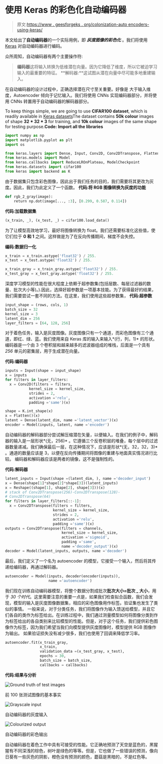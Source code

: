 # 使用 Keras 的彩色化自动编码器

> 原文:[https://www . geesforgeks . org/colonization-auto encoders-using-keras/](https://www.geeksforgeeks.org/colorization-autoencoders-using-keras/)

本文给出了**自动编码器**的一个实际用例，即 ***灰度图像的彩色化*** 。我们将使用 [Keras](https://keras.io/) 对自动编码器进行编码。

众所周知，自动编码器有两个主要操作符:

> **编码器**这将输入转换为低维潜在向量。因为它降低了维度，所以它被迫学习输入的最重要的特征。
> **解码器:**这试图从潜在向量中尽可能多地重建输入。

在自动编码器的设计过程中，正确选择潜在尺寸至关重要。好像是
大于输入维度，Autoencoder 倾向于记忆输入。我们将使用 CNNs 实现编码器部分，并将使用 CNNs 转置用于自动编码器的解码器部分。

To keep things simple, we are going to use **CIFAR100 dataset**, which is readily available in [Keras datasets](https://keras.io/datasets/)The dataset contains **50k colour** images of shape **32 * 32 * 3** for training, and **10k colour** images of the same shape for testing purpose.**Code: Import all the libraries**

```py
import numpy as np
import matplotlib.pyplot as plt
import os

from keras.layers import Dense, Input, Conv2D, Conv2DTranspose, Flatten, Reshape
from keras.models import Model
from keras.callbacks import ReduceLROnPlateau, ModelCheckpoint
from keras.datasets import cifar100
from keras import backend as K
```

由于数据集只包含彩色图像，因此出于我们任务的目的，我们需要将其更改为灰度。因此，我们为此定义了一个函数。
**代码:将 RGB 图像转换为灰度的功能**

```py
def rgb_2_gray(image):
    return np.dot(image[..., :3], [0.299, 0.587, 0.114])
```

**代码:加载数据集**

```py
(x_train, _), (x_test, _) = cifar100.load_data()
```

为了让模型高效地学习，最好将图像转换为 float。我们还需要标准化这些值，使它们位于 **0 和 1** 之间。这样做是为了在反向传播期间，梯度不会失控。

**编码:数据归一化**

```py
x_train = x_train.astype('float32') / 255.
x_test = x_test.astype('float32') / 255.

x_train_gray = x_train_gray.astype('float32') / 255.
x_test_gray = x_test_gray.astype('float32') / 255.
```

深度学习模型的性能在很大程度上依赖于超参数集(包括层数、每层过滤器的数量、批次大小等)。).因此，选择好超参数是一项基本技能。为了获得最好的结果，我们需要尝试一套不同的方法。在这里，我们使用这些超参数集，
**代码:超参数**

```py
input_shape = (rows, cols, 1)
batch_size = 32
kernel_size = 3
latent_dim = 256
layer_filters = [64, 128, 256]
```

对于着色任务，输入是灰度图像。灰度图像只有一个通道，而彩色图像有三个通道，即红、绿、蓝。我们使用来自 Keras 库的输入来输入*(行，列，1)* 的形状。
编码器是一个由 3 个卷积层和越来越多的滤波器组成的堆栈，后面是一个具有 *256* 单元的密集层，用于生成潜在向量。

**代码:编码器**

```py
inputs = Input(shape = input_shape)
x = inputs
for filters in layer_filters:
  x = Conv2D(filters = filters,
           kernel_size = kernel_size,
           strides = 2,
           activation ='relu',
           padding ='same')(x)

shape = K.int_shape(x)
x = Flatten()(x)
latent = Dense(latent_dim, name ='latent_vector')(x)
encoder = Model(inputs, latent, name ='encoder')
```

自动编码器的解码器部分尝试解压缩潜在矢量，以便输入。在我们的例子中，解码器的输入是一层形状*(无，256)* 。它遵循三个反卷积层的堆叠，每个层中的过滤器数量递减。我们确保最后一层，在这种情况下，应该是形状*(无，32，32，3)* 。通道的数量应该是 3，以便在反向传播期间将图像的重建与地面真实情况进行比较。
编码器和解码器应该是两者的镜像，这不是强制性的。

**代码:解码器**

```py
latent_inputs = Input(shape =(latent_dim, ), name ='decoder_input')
x = Dense(shape[1]*shape[2]*shape[3])(latent_inputs)
x = Reshape((shape[1], shape[2], shape[3]))(x)
# stack of Conv2DTranspose(256)-Conv2DTranspose(128)-
# Conv2DTranspose(64)
for filters in layer_filters[::-1]:
  x = Conv2DTranspose(filters = filters,
                      kernel_size = kernel_size,
                      strides = 2,
                      activation ='relu',
                      padding ='same')(x)
outputs = Conv2DTranspose(filters = channels,
                          kernel_size = kernel_size,
                          activation ='sigmoid',
                          padding ='same',
                          name ='decoder_output')(x)
decoder = Model(latent_inputs, outputs, name ='decoder')
```

最后，我们定义了一个名为 autoencoder 的模型，它接受一个输入，然后将其传递给编码器，再通过解码器。

```py
autoencoder = Model(inputs, decoder(encoder(inputs)),
                    name ='autoencoder')
```

我们现在训练自动编码器模型，将整个数据分割成批次**批次大小=批次 _ 大小**，用于 *30 个时代*。这里需要注意的重要一点是，如果我们检查拟合函数，我们会发现，模型的输入是灰度图像数据集，相应的彩色图像用作标签。验证集也发生了类似的事情。
一般来说，对于分类任务，我们将图像作为输入馈送给模型，并且它们各自的类作为标签给出。在训练过程中，我们通过测量模型如何将图像分类到作为标签给出的各自类别来比较模型的性能。但是，对于这个任务，我们提供彩色图像作为标签，因为我们希望当我们向模型提供灰度图像时，模型提供 RGB 图像作为输出。
如果验证损失没有减少很多，我们也使用了回调来降低学习率。

```py
autoencoder.fit(x_train_gray,
                x_train,
                validation_data =(x_test_gray, x_test),
                epochs = 30,
                batch_size = batch_size,
                callbacks = callbacks)
```

**代码:结果与分析**

![Ground truth of test images](img/38afe045b68473c91c7e0cccc58e499f.png)

前 100 张测试图像的基本事实

![Grayscale input](img/4b185a3780c20f6f02ac1015d1c6c018.png)

自动编码器的灰度输入

![Colourized output](img/d0b6c8dbed88800f767fd11494907e84.png)

自动编码器的彩色输出

自动编码器在着色工作中具有可接受的性能。它正确地预测了天空是蓝色的，黑猩猩有不同深浅的棕色，树叶是绿色的等等。但是，它也做了一些错误的预测，像向日葵有一些灰色的阴影，橙色没有预测的颜色，蘑菇是黑暗的，不是红色等。